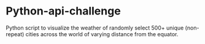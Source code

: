 # Python-api-challenge
Python script to visualize the weather of randomly select 500+ unique (non-repeat) cities across the world of varying distance from the equator.
